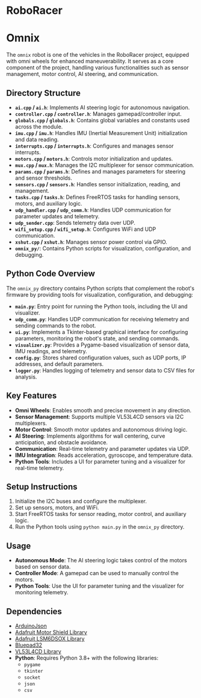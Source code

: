 # RoboRacer

# Omnix

The `omnix` robot is one of the vehicles in the RoboRacer project, equipped with omni wheels for enhanced maneuverability. It serves as a core component of the project, handling various functionalities such as sensor management, motor control, AI steering, and communication.

## Directory Structure

- **`ai.cpp` / `ai.h`**: Implements AI steering logic for autonomous navigation.
- **`controller.cpp` / `controller.h`**: Manages gamepad/controller input.
- **`globals.cpp` / `globals.h`**: Contains global variables and constants used across the module.
- **`imu.cpp` / `imu.h`**: Handles IMU (Inertial Measurement Unit) initialization and data reading.
- **`interrupts.cpp` / `interrupts.h`**: Configures and manages sensor interrupts.
- **`motors.cpp` / `motors.h`**: Controls motor initialization and updates.
- **`mux.cpp` / `mux.h`**: Manages the I2C multiplexer for sensor communication.
- **`params.cpp` / `params.h`**: Defines and manages parameters for steering and sensor thresholds.
- **`sensors.cpp` / `sensors.h`**: Handles sensor initialization, reading, and management.
- **`tasks.cpp` / `tasks.h`**: Defines FreeRTOS tasks for handling sensors, motors, and auxiliary logic.
- **`udp_handler.cpp` / `udp_comm.h`**: Handles UDP communication for parameter updates and telemetry.
- **`udp_sender.cpp`**: Sends telemetry data over UDP.
- **`wifi_setup.cpp` / `wifi_setup.h`**: Configures WiFi and UDP communication.
- **`xshut.cpp` / `xshut.h`**: Manages sensor power control via GPIO.
- **`omnix_py/`**: Contains Python scripts for visualization, configuration, and debugging.

## Python Code Overview

The `omnix_py` directory contains Python scripts that complement the robot's firmware by providing tools for visualization, configuration, and debugging:

- **`main.py`**: Entry point for running the Python tools, including the UI and visualizer.
- **`udp_comm.py`**: Handles UDP communication for receiving telemetry and sending commands to the robot.
- **`ui.py`**: Implements a Tkinter-based graphical interface for configuring parameters, monitoring the robot's state, and sending commands.
- **`visualizer.py`**: Provides a Pygame-based visualization of sensor data, IMU readings, and telemetry.
- **`config.py`**: Stores shared configuration values, such as UDP ports, IP addresses, and default parameters.
- **`logger.py`**: Handles logging of telemetry and sensor data to CSV files for analysis.

## Key Features

- **Omni Wheels**: Enables smooth and precise movement in any direction.
- **Sensor Management**: Supports multiple VL53L4CD sensors via I2C multiplexers.
- **Motor Control**: Smooth motor updates and autonomous driving logic.
- **AI Steering**: Implements algorithms for wall centering, curve anticipation, and obstacle avoidance.
- **Communication**: Real-time telemetry and parameter updates via UDP.
- **IMU Integration**: Reads acceleration, gyroscope, and temperature data.
- **Python Tools**: Includes a UI for parameter tuning and a visualizer for real-time telemetry.

## Setup Instructions

1. Initialize the I2C buses and configure the multiplexer.
2. Set up sensors, motors, and WiFi.
3. Start FreeRTOS tasks for sensor reading, motor control, and auxiliary logic.
4. Run the Python tools using `python main.py` in the `omnix_py` directory.

## Usage

- **Autonomous Mode**: The AI steering logic takes control of the motors based on sensor data.
- **Controller Mode**: A gamepad can be used to manually control the motors.
- **Python Tools**: Use the UI for parameter tuning and the visualizer for monitoring telemetry.

## Dependencies

- [ArduinoJson](https://arduinojson.org/)
- [Adafruit Motor Shield Library](https://github.com/adafruit/Adafruit_Motor_Shield_V2_Library)
- [Adafruit LSM6DSOX Library](https://github.com/adafruit/Adafruit_LSM6DSOX)
- [Bluepad32](https://github.com/ricardoquesada/Bluepad32)
- [VL53L4CD Library](https://github.com/stm32duino/VL53L4CD)
- **Python**: Requires Python 3.8+ with the following libraries:
  - `pygame`
  - `tkinter`
  - `socket`
  - `json`
  - `csv`
